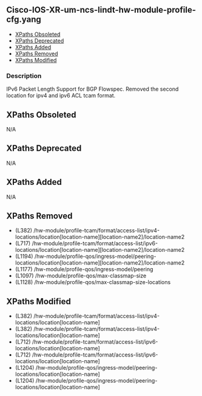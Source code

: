 ## Cisco-IOS-XR-um-ncs-lindt-hw-module-profile-cfg.yang

- [XPaths Obsoleted](#xpaths-obsoleted)
- [XPaths Deprecated](#xpaths-deprecated)
- [XPaths Added](#xpaths-added)
- [XPaths Removed](#xpaths-removed)
- [XPaths Modified](#xpaths-modified)

### Description

IPv6 Packet Length Support for BGP Flowspec. Removed the second location for ipv4 and ipv6 ACL tcam format.

## XPaths Obsoleted

N/A

## XPaths Deprecated

N/A

## XPaths Added

N/A

## XPaths Removed

- (L382)	/hw-module/profile-tcam/format/access-list/ipv4-locations/location[location-name][location-name2]/location-name2
- (L717)	/hw-module/profile-tcam/format/access-list/ipv6-locations/location[location-name][location-name2]/location-name2
- (L1194)	/hw-module/profile-qos/ingress-model/peering-locations/location[location-name][location-name2]/location-name2
- (L1177)	/hw-module/profile-qos/ingress-model/peering
- (L1097)	/hw-module/profile-qos/max-classmap-size
- (L1128)	/hw-module/profile-qos/max-classmap-size-locations

## XPaths Modified

- (L382)	/hw-module/profile-tcam/format/access-list/ipv4-locations/location[location-name]
- (L382)	/hw-module/profile-tcam/format/access-list/ipv4-locations/location[location-name]
- (L712)	/hw-module/profile-tcam/format/access-list/ipv6-locations/location[location-name]
- (L712)	/hw-module/profile-tcam/format/access-list/ipv6-locations/location[location-name]
- (L1204)	/hw-module/profile-qos/ingress-model/peering-locations/location[location-name]
- (L1204)	/hw-module/profile-qos/ingress-model/peering-locations/location[location-name]

